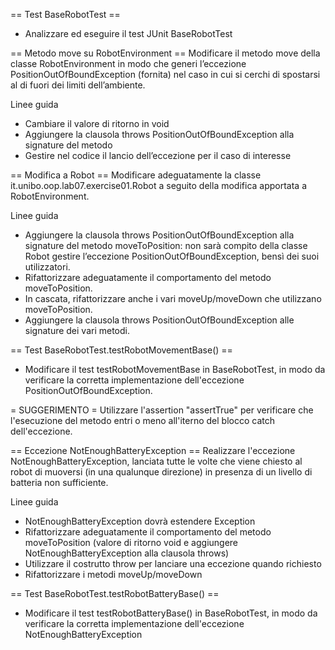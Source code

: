 == Test BaseRobotTest ==
- Analizzare ed eseguire il test JUnit BaseRobotTest

== Metodo move su RobotEnvironment ==
Modificare il metodo move della classe RobotEnvironment in modo che generi l’eccezione 
PositionOutOfBoundException (fornita) nel caso in cui si cerchi di spostarsi al di 
fuori dei limiti dell’ambiente.

Linee guida
- Cambiare il valore di ritorno in void
- Aggiungere la clausola throws PositionOutOfBoundException alla signature del metodo
- Gestire nel codice il lancio dell’eccezione per il caso di interesse


== Modifica a Robot ==
Modificare adeguatamente la classe it.unibo.oop.lab07.exercise01.Robot a seguito della 
modifica apportata a RobotEnvironment.

Linee guida
- Aggiungere la clausola throws PositionOutOfBoundException alla signature del metodo 
  moveToPosition: non sarà compito della classe Robot gestire l’eccezione 
  PositionOutOfBoundException, bensì dei suoi utilizzatori.
- Rifattorizzare adeguatamente il comportamento del metodo moveToPosition.
- In cascata, rifattorizzare anche i vari moveUp/moveDown che
  utilizzano moveToPosition.
- Aggiungere la clausola throws PositionOutOfBoundException alle signature dei vari 
  metodi.
  
== Test BaseRobotTest.testRobotMovementBase() ==
- Modificare il test testRobotMovementBase in BaseRobotTest, in modo da verificare la 
  corretta implementazione dell'eccezione PositionOutOfBoundException.

= SUGGERIMENTO =
Utilizzare l'assertion "assertTrue" per verificare che l'esecuzione del metodo entri o meno
all'iterno del blocco catch dell'eccezione.

  
== Eccezione NotEnoughBatteryException ==
Realizzare l'eccezione NotEnoughBatteryException, lanciata tutte le volte che viene
chiesto al robot di muoversi (in una qualunque direzione) in presenza di un livello di 
batteria non sufficiente.

Linee guida
- NotEnoughBatteryException dovrà estendere Exception
- Rifattorizzare adeguatamente il comportamento del metodo moveToPosition (valore di 
  ritorno void e aggiungere NotEnoughBatteryException alla clausola throws)
- Utilizzare il costrutto throw per lanciare una eccezione quando richiesto
- Rifattorizzare i metodi moveUp/moveDown

== Test BaseRobotTest.testRobotBatteryBase() ==
- Modificare il test testRobotBatteryBase() in BaseRobotTest, in modo da verificare la 
  corretta implementazione dell'eccezione NotEnoughBatteryException 
